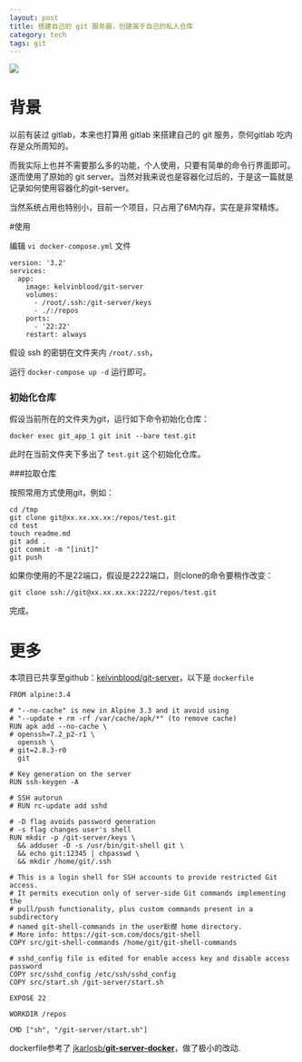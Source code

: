 ```yaml
---
layout: post
title: 搭建自己的 git 服务器，创建属于自己的私人仓库
category: tech
tags: git
---
```

![](https://cdn.kelu.org/blog/tags/git.jpg)

# 背景

以前有装过 gitlab，本来也打算用 gitlab 来搭建自己的 git 服务，奈何gitlab 吃内存是众所周知的。

而我实际上也并不需要那么多的功能，个人使用，只要有简单的命令行界面即可。遂而使用了原始的 git server。当然对我来说也是容器化过后的，于是这一篇就是记录如何使用容器化的git-server。 

当然系统占用也特别小，目前一个项目，只占用了6M内存，实在是非常精炼。

#使用

编辑 `vi docker-compose.yml` 文件

```
version: '3.2'
services:
  app:
    image: kelvinblood/git-server
    volumes:
      - /root/.ssh:/git-server/keys
      - ./:/repos
    ports:
      - '22:22'
    restart: always
```

假设 ssh 的密钥在文件夹内 `/root/.ssh`，

运行 `docker-compose up -d` 运行即可。

### 初始化仓库

假设当前所在的文件夹为git，运行如下命令初始化仓库：

```
docker exec git_app_1 git init --bare test.git
```

此时在当前文件夹下多出了 `test.git` 这个初始化仓库。

###拉取仓库 

按照常用方式使用git，例如：

```
cd /tmp
git clone git@xx.xx.xx.xx:/repos/test.git
cd test
touch readme.md
git add .
git commit -m "[init]"
git push
```

如果你使用的不是22端口，假设是2222端口，则clone的命令要稍作改变：

```
git clone ssh://git@xx.xx.xx.xx:2222/repos/test.git
```

完成。

# 更多

本项目已共享至github：[kelvinblood/git-server](https://github.com/kelvinblood/git-server)，以下是 `dockerfile`

```
FROM alpine:3.4

# "--no-cache" is new in Alpine 3.3 and it avoid using
# "--update + rm -rf /var/cache/apk/*" (to remove cache)
RUN apk add --no-cache \
# openssh=7.2_p2-r1 \
  openssh \
# git=2.8.3-r0
  git

# Key generation on the server
RUN ssh-keygen -A

# SSH autorun
# RUN rc-update add sshd

# -D flag avoids password generation
# -s flag changes user's shell
RUN mkdir -p /git-server/keys \
  && adduser -D -s /usr/bin/git-shell git \
  && echo git:12345 | chpasswd \
  && mkdir /home/git/.ssh

# This is a login shell for SSH accounts to provide restricted Git access.
# It permits execution only of server-side Git commands implementing the
# pull/push functionality, plus custom commands present in a subdirectory
# named git-shell-commands in the user鈥檚 home directory.
# More info: https://git-scm.com/docs/git-shell
COPY src/git-shell-commands /home/git/git-shell-commands

# sshd_config file is edited for enable access key and disable access password
COPY src/sshd_config /etc/ssh/sshd_config
COPY src/start.sh /git-server/start.sh

EXPOSE 22

WORKDIR /repos

CMD ["sh", "/git-server/start.sh"]
```

dockerfile参考了 [jkarlosb/**git-server-docker**](https://github.com/jkarlosb/git-server-docker)，做了极小的改动.